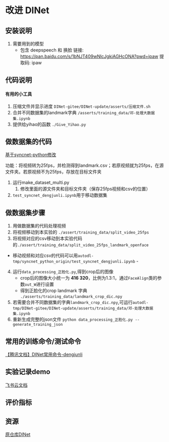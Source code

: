 # 改进 DINet
## 安装说明
1. 需要用到的模型
    - 包含 deepspeech 和 换脸
链接: https://pan.baidu.com/s/1bNJT409wNlcJgkiAGHcONA?pwd=ipaw 提取码: ipaw 


## 代码说明
#### 有用的小工具
1. 压缩文件并显示进度 `DINet-gitee/DINet-update/asserts/压缩文件.sh` 
2. 合并不同数据集的landmark字典 `/asserts/training_data/邓-处理大数据集.ipynb`
3. 提供给yihao的函数 `./Give_Yihao.py`



## 做数据集的代码
[基于syncnet-python修改](https://github.com/iPaw-AI-LAB/syncnet)

功能：将视频转为25fps，并检测得到landmark.csv；若原视频就为25fps，在源文件夹。若原视频不为25fps，存放在目标文件夹

1. 运行make_dataset_multi.py
    1. 修改里面的源文件夹和目标文件夹（保存25fps视频和csv的位置）
2. `test_syncnet_dengjunli.ipynb`用于移动数据集

## 做数据集步骤
1. 用做数据集的代码处理视频
2. 将视频移动到本实验的 `./assert/training_data/split_video_25fps`
3. 将视频对应的csv移动到本实验代码的`./assert/training_data/split_video_25fps_landmark_openface`
- 移动视频和对应csv的代码可以用`autodl-tmp/syncnet_python_origin/test_syncnet_dengjunli.ipynb` -
4. 运行`data_processing_正脸化.py`,得到crop后的图像
    - crop后的图像大小统一为 **416 320**，比例为1.3:1，通过`FaceAlign`类的参数`out_W`进行设置
    - 得到正脸化的crop landmark 字典 `./asserts/training_data/landmark_crop_dic.npy`
5. 若需要合并不同数据集的字典`landmark_crop_dic.npy`,可运行`autodl-tmp/DINet-gitee/DINet-update/asserts/training_data/邓-处理大数据集.ipynb`
5. 重新生成完整的json文件 `python data_processing_正脸化.py --generate_training_json` 

## 常用的训练命令/测试命令
[【腾讯文档】DINet常用命令-dengjunli](
https://docs.qq.com/doc/DTENSWFlpTVFvSkhn)


## 实验记录demo
[飞书云文档](https://y5ucgsxnni.feishu.cn/docx/QSxadxHp0o6bgLxiiEbc0nvNnZd)


## 评价指标


## 资源
[原仓库DINet](https://fuxivirtualhuman.github.io/pdf/AAAI2023_FaceDubbing.pdf)





